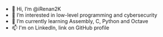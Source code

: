 - 👋 Hi, I’m @iRenan2K
- 👀 I’m interested in low-level programming and cybersecurity 
- 🌱 I’m currently learning Assembly, C, Python and Octave
- 📫 I'm on LinkedIn, link on GitHub profile
